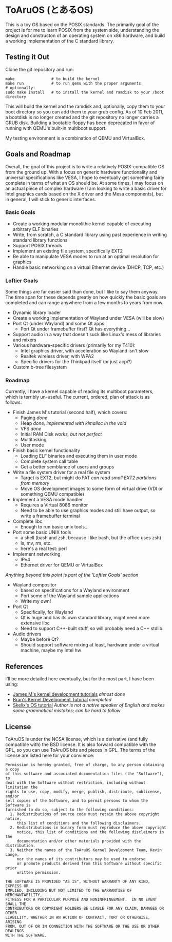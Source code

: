 # ToAruOS (とあるOS) #
This is a toy OS based on the POSIX standards. The primarily goal of the project is for me to learn POSIX from the system side, understanding the design and constructon of an operating system on x86 hardware, and build a working implementation of the C standard library.

## Testing it Out ##
Clone the git repository and run:

    make                # to build the kernel
    make run            # to run qemu with the proper arguments
    # optionally:
    sudo make install   # to install the kernel and ramdisk to your /boot directory

This will build the kernel and the ramdisk and, optionally, copy them to your boot directory so you can add them to your grub config. As of 10 Feb 2011, a bootdisk is no longer created and the git repository no longer carries a GRUB disk. Building a bootable floppy has been deprecated in favor of running with QEMU's built-in multiboot support.

My testing environment is a combination of QEMU and VirtualBox.

## Goals and Roadmap ##
Overall, the goal of this project is to write a relatively POSIX-compatible OS from the ground up. With a focus on generic hardware functionality and universal specifications like VESA, I hope to eventually get something fairly complete in terms of what an OS should be. At some times, I may focus on an actual piece of complex hardware (I am looking to write a basic driver for Intel graphics cards based on the X driver and the Mesa components), but in general, I will stick to generic interfaces.

### Basic Goals ###
* Create a working modular monolithic kernel capable of executing arbitrary ELF binaries
* Write, from scratch, a C standard library using past experience in writing standard library functions
* Support POSIX threads
* Implement an existing file system, specifically EXT2
* Be able to manipulate VESA modes to run at an optimal resolution for graphics
* Handle basic networking on a virtual Ethernet device (DHCP, TCP, etc.)

### Loftier Goals ###
Some things are far easier said than done, but I like to say them anyway. The time span for these depends greatly on how quickly the basic goals are completed and can range anywhere from a few months to years from now.

* Dynamic library loader
* Create a working implementation of Wayland under VESA (will be slow)
* Port Qt (under Wayland) and some Qt apps
    * Port Qt under framebuffer first? Qt has everything...
* Support audio in a way that doesn't suck like Linux's mess of libraries and mixers
* Various hardware-specific drivers (primarily for my T410):
    * Intel graphics driver, with acceleration so Wayland isn't slow
    * Realtek wireless driver, with WPA2
    * Specific drivers for the Thinkpad itself (or just acpi?)
* Custom b-tree filesystem

### Roadmap ###
Currently, I have a kernel capable of reading its multiboot parameters, which is terribly un-useful. The current, ordered, plan of attack is as follows:

* Finish James M's tutorial (second half), which covers:
    * Paging *done*
    * Heap *done, implemented with klmalloc in the void*
    * VFS *done*
    * Initial RAM Disk *works, but not perfect*
    * Multitasking
    * User mode
* Finish basic kernel functionality
    * Loading ELF binaries and executing them in user mode
    * Complete system call table
    * Get a better semblance of users and groups
* Write a file system driver for a real file system
    * Target is EXT2, but might do FAT *can read small EXT2 partitions from memory*
    * Move OS development images to some form of virtual drive (VDI or something QEMU compatible)
* Implement a VESA mode handler
    * Requires a Virtual 8086 monitor
    * Need to be able to use graphics modes and still have output, so write a framebuffer terminal
* Complete libc
    * Enough to run basic unix tools...
* Port some basic UNIX tools
    * a shell (bash and zsh, because I like bash, but the office uses zsh)
    * ls, mv, rm, etc.
    * here's a real test: perl
* Implement networking
    * IPv4
    * Ethernet driver for QEMU or VirtualBox

*Anything beyond this point is part of the 'Loftier Goals' section*

* Wayland compositor
    * based on specifications for a Wayland environment
    * Port some of the Wayland sample applications
    * Write my own!
* Port Qt
    * Specifically, for Wayland
    * Qt is huge and has its own standard library, might need more extensive libc
    * Need to support C++-built stuff, so will probably need a C++ stdlib.
* Audio drivers
    * Maybe before Qt?
    * Should support software mixing at least, hardware under a virtual machine, maybe my Intel hw

## References ##
I'll be more detailed here eventually, but for the most part, I have been using:

* [James M's kernel development tutorials](http://www.jamesmolloy.co.uk/tutorial_html/index.html) *almost done*
* [Bran's Kernel Development Tutorial](http://www.osdever.net/bkerndev/) *completed*
* [Skelix's OS tutorial](http://en.skelix.org/skelixos/) *Author is not a native speaker of English and makes some grammatical mistakes; can be hard to follow*

## License ##

ToAruOS is under the NCSA license, which is a derivative (and fully compatible with) the BSD license. It is also forward compatible with the GPL, so you can use ToAruOS bits and pieces in GPL. The terms of the license are listed here for your convience:

    Permission is hereby granted, free of charge, to any person obtaining a copy
    of this software and associated documentation files (the "Software"), to
    deal with the Software without restriction, including without limitation the
    rights to use, copy, modify, merge, publish, distribute, sublicense, and/or
    sell copies of the Software, and to permit persons to whom the Software is
    furnished to do so, subject to the following conditions:
      1. Redistributions of source code must retain the above copyright notice,
         this list of conditions and the following disclaimers.
      2. Redistributions in binary form must reproduce the above copyright
         notice, this list of conditions and the following disclaimers in the
         documentation and/or other materials provided with the distribution.
      3. Neither the names of the ToAruOS Kernel Development Team, Kevin Lange,
         nor the names of its contributors may be used to endorse
         or promote products derived from this Software without specific prior
         written permission.

    THE SOFTWARE IS PROVIDED "AS IS", WITHOUT WARRANTY OF ANY KIND, EXPRESS OR
    IMPLIED, INCLUDING BUT NOT LIMITED TO THE WARRANTIES OF MERCHANTABILITY,
    FITNESS FOR A PARTICULAR PURPOSE AND NONINFRINGEMENT.  IN NO EVENT SHALL THE
    CONTRIBUTORS OR COPYRIGHT HOLDERS BE LIABLE FOR ANY CLAIM, DAMAGES OR OTHER
    LIABILITY, WHETHER IN AN ACTION OF CONTRACT, TORT OR OTHERWISE, ARISING
    FROM, OUT OF OR IN CONNECTION WITH THE SOFTWARE OR THE USE OR OTHER DEALINGS
    WITH THE SOFTWARE.
